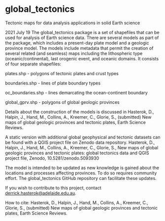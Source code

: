 # global_tectonics
 Tectonic maps for data analysis applications in solid Earth science

2021 July 19
The global_tectonics package is a set of shapefiles that can be used for analysis of Earth science data.  There are several models as part of the package, which includes a present-day plate model and a geologic province model.  The models include metadata that permit the creation of several related (and seamless) maps including the lithospheric type (oceanic/continental), last orogenic event, and oceanic domains.  It consists of four separate shapefiles:

  plates.shp - polygons of tectonic plates and crust types

  boundaries.shp - lines of plate boundary types

  oc_boundaries.shp - lines demarcating the ocean-continent boundary

  global_gprv.shp - polygons of global geologic provinces

Details about the construction of the models is discussed in Hasterok, D., Halpin, J., Hand, M., Collins, A., Kreemer, C., Glorie, S., (submitted) New maps of global geologic provinces and tectonic plates, Earth Science Reviews.

A static version with additional global geophysical and tectonic datasets can be found with a QGIS project file on Zenodo data repository.  Hasterok, D., Halpin, J., Hand, M., Collins, A., Kreemer, C., Glorie, S., New maps of global geologic provinces and tectonic plates: global tectonics data and QGIS project file, Zenodo, 10.5281/zenodo.5093930

The model is intended to be updated as new knowledge is gained about the locations and processes affecting provinces.  To do so requires community effort.  The global_tectonics GitHub repository can facilitate these updates.

If you wish to contribute to this project, contact derrick.hasterok@adelaide.edu.au.

How to cite: Hasterok, D., Halpin, J., Hand, M., Collins, A., Kreemer, C., Glorie, S., (submitted) New maps of global geologic provinces and tectonic plates, Earth Science Reviews.
